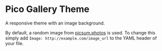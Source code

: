 Pico Gallery Theme
==================

A responsive theme with an image background.

By default, a random image from [picsum.photos](http://picsum.photos) is used. To change this simply add `Image: http://example.com/image_url` to the YAML header of your file.

